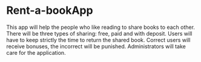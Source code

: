 Rent-a-bookApp
==============

This app will help the people who like reading to share books to each other.
There will be three types of sharing: free, paid and with deposit.
Users will have to keep strictly the time to return the shared book.
Correct users will receive bonuses, the incorrect will be punished.
Administrators will take care for the application.
